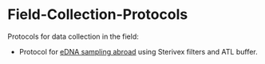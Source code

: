 # Field-Collection-Protocols
Protocols for data collection in the field:

* Protocol for [eDNA sampling abroad](edna-sampling-abroad.md) using Sterivex filters and ATL buffer.

